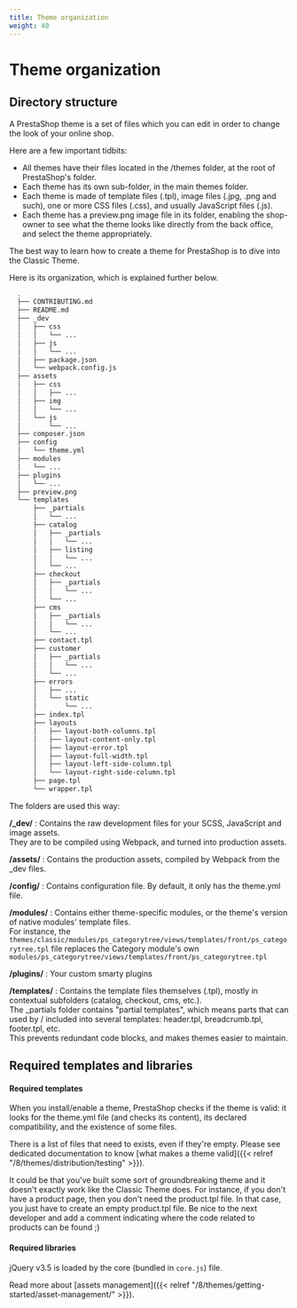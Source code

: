 ```yaml
---
title: Theme organization
weight: 40
---
```


# Theme organization

## Directory structure

A PrestaShop theme is a set of files which you can edit in order to change the look of your online shop.

Here are a few important tidbits:

- All themes have their files located in the /themes folder, at the root of PrestaShop's folder.
- Each theme has its own sub-folder, in the main themes folder.
- Each theme is made of template files (.tpl), image files (.jpg, .png and such), one or more CSS files (.css), and usually JavaScript files (.js).
- Each theme has a preview.png image file in its folder, enabling the shop-owner to see what the theme looks like directly from the back office, and select the theme appropriately.

The best way to learn how to create a theme for PrestaShop is to dive into the Classic Theme.

Here is its organization, which is explained further below.

```bash
  .
  ├── CONTRIBUTING.md
  ├── README.md
  ├── _dev
  │   ├── css
  │   │   └── ...
  │   ├── js
  │   │   └── ...
  │   ├── package.json
  │   └── webpack.config.js
  ├── assets
  │   ├── css
  │   │   ├── ...
  │   ├── img
  │   │   └── ...
  │   └── js
  │       └── ...
  ├── composer.json
  ├── config
  │   └── theme.yml
  ├── modules
  │   └── ...
  ├── plugins
  │   └── ...
  ├── preview.png
  └── templates
      ├── _partials
      │   └── ...
      ├── catalog
      │   ├── _partials
      │   │   └── ...
      │   ├── listing
      │   │   └── ...
      │   └── ...
      ├── checkout
      │   ├── _partials
      │   │   └── ...
      │   └── ...
      ├── cms
      │   ├── _partials
      │   │   └── ...
      │   └── ...
      ├── contact.tpl
      ├── customer
      │   ├── _partials
      │   │   └── ...
      │   └── ...
      ├── errors
      │   ├── ...
      │   └── static
      │       └── ...
      ├── index.tpl
      ├── layouts
      │   ├── layout-both-columns.tpl
      │   ├── layout-content-only.tpl
      │   ├── layout-error.tpl
      │   ├── layout-full-width.tpl
      │   ├── layout-left-side-column.tpl
      │   └── layout-right-side-column.tpl
      ├── page.tpl
      └── wrapper.tpl
```

The folders are used this way:

**/_dev/**
: Contains the raw development files for your SCSS, JavaScript and image assets.  
  They are to be compiled using Webpack, and turned into production assets.

**/assets/**
: Contains the production assets, compiled by Webpack from the _dev files.

**/config/**
: Contains configuration file. By default, it only has the theme.yml file.

**/modules/**
: Contains either theme-specific modules, or the theme's version of native modules' template files.  
  For instance, the `themes/classic/modules/ps_categorytree/views/templates/front/ps_categorytree.tpl` file replaces the Category module's own `modules/ps_categorytree/views/templates/front/ps_categorytree.tpl`

**/plugins/**
: Your custom smarty plugins

**/templates/**
: Contains the template files themselves (.tpl), mostly in contextual subfolders (catalog, checkout, cms, etc.).  
  The _partials folder contains "partial templates", which means parts
  that can used by / included into several templates: header.tpl, breadcrumb.tpl, footer.tpl, etc.  
  This prevents redundant code blocks, and makes themes easier to maintain.


## Required templates and libraries

#### Required templates

When you install/enable a theme, PrestaShop checks if the theme is valid: it looks for the theme.yml file
(and checks its content), its declared compatibility, and the existence of some files.

There is a list of files that need to exists, even if they're empty. Please see dedicated documentation
to know [what makes a theme valid]({{< relref "/8/themes/distribution/testing" >}}).

It could be that you've built some sort of groundbreaking theme and it doesn't exactly work like the
Classic Theme does. For instance, if you don't have a product page, then you don't need the product.tpl file.
In that case, you just have to create an empty product.tpl file. Be nice to the next developer and
add a comment indicating where the code related to products can be found ;)

#### Required libraries

jQuery v3.5 is loaded by the core (bundled in `core.js`) file.

Read more about [assets management]({{< relref "/8/themes/getting-started/asset-management/" >}}).
